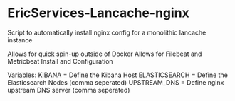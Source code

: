 # EricServices-Lancache-nginx


Script to automatically install nginx config for a monolithic lancache instance

Allows for quick spin-up outside of Docker
Allows for Filebeat and Metricbeat Install and Configuration

Variables:
KIBANA = Define the Kibana Host
ELASTICSEARCH = Define the Elasticsearch Nodes (comma seperated)
UPSTREAM_DNS = Define nginx upstream DNS server (comma seperated) 


